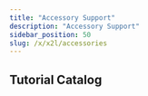```yaml
---
title: "Accessory Support"
description: "Accessory Support"
sidebar_position: 50
slug: /x/x2l/accessories
---
```


## Tutorial Catalog

<!-- <DocCardList /> -->
